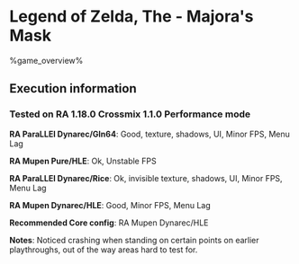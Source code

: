 # Legend of Zelda, The - Majora's Mask 

%game_overview%

## Execution information

### Tested on RA 1.18.0 Crossmix 1.1.0 Performance mode

**RA ParaLLEl Dynarec/Gln64**: Good, texture, shadows, UI, Minor FPS, Menu Lag

**RA Mupen Pure/HLE**: Ok, Unstable FPS

**RA ParaLLEl Dynarec/Rice**: Ok, invisible texture, shadows, UI, Minor FPS, Menu Lag

**RA Mupen Dynarec/HLE**: Good, Minor FPS, Menu Lag

**Recommended Core config**: RA Mupen Dynarec/HLE

**Notes**: Noticed crashing when standing on certain points on earlier playthroughs, out of the way areas hard to test for.